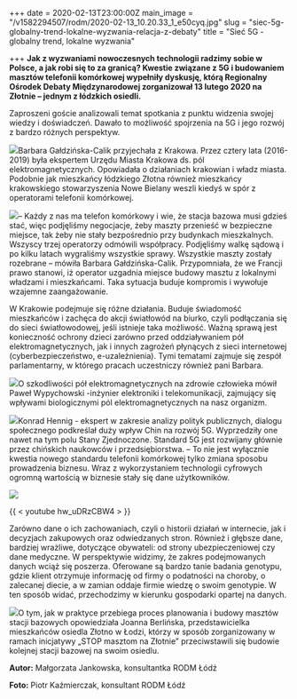 +++
date = 2020-02-13T23:00:00Z
main_image = "/v1582294507/rodm/2020-02-13_10.20.33_1_e50cyq.jpg"
slug = "siec-5g-globalny-trend-lokalne-wyzwania-relacja-z-debaty"
title = "Sieć 5G - globalny trend, lokalne wyzwania"

+++
**Jak z wyzwaniami nowoczesnych technologii radzimy sobie w Polsce, a jak robi się to za granicą? Kwestie związane z 5G i budowaniem masztów telefonii komórkowej wypełniły dyskusję, którą Regionalny Ośrodek Debaty Międzynarodowej zorganizował 13 lutego 2020 na Złotnie – jednym z łódzkich osiedli.**

Zaproszeni goście analizowali temat spotkania z punktu widzenia swojej wiedzy i doświadczeń. Dawało to możliwość spojrzenia na 5G i jego rozwój z bardzo różnych perspektyw.

![](https://res.cloudinary.com/inspro/image/upload/v1582294770/rodm/2020-02-13_10.14.32_1_vgivfm.jpg)Barbara Gałdzińska-Calik przyjechała z Krakowa. Przez cztery lata (2016-2019) była ekspertem Urzędu Miasta Krakowa ds. pól elektromagnetycznych. Opowiadała o działaniach krakowian i władz miasta. Podobnie jak mieszkańcy łódzkiego Złotna również mieszkańcy krakowskiego stowarzyszenia Nowe Bielany weszli kiedyś w spór z operatorami telefonii komórkowej.

![](https://res.cloudinary.com/inspro/image/upload/v1582294681/rodm/2020-02-13_10.20.47_1_xg3vmu.jpg)– Każdy z nas ma telefon komórkowy i wie, że stacja bazowa musi gdzieś stać, więc podjęliśmy negocjacje, żeby maszty przenieść w bezpieczne miejsce, tak żeby nie stały bezpośrednio przy budynkach mieszkalnych. Wszyscy trzej operatorzy odmówili współpracy. Podjęliśmy walkę sądową i po kilku latach wygraliśmy wszystkie sprawy. Wszystkie maszty zostały rozebrane – mówiła Barbara Gałdzińska-Calik. Przypomniała, że we Francji prawo stanowi, iż operator uzgadnia miejsce budowy masztu z lokalnymi władzami i mieszkańcami. Taka sytuacja buduje kompromis i wywołuje wzajemne zaangażowanie.

W Krakowie podejmuje się różne działania. Buduje świadomość mieszkańców i zachęca do akcji światłowód na biurko, czyli podłączania się do sieci światłowodowej, jeśli istnieje taka możliwość. Ważną sprawą jest konieczność ochrony dzieci zarówno przed oddziaływaniem pół elektromagnetycznych, jak i innych zagrożeń płynących z sieci internetowej (cyberbezpieczeństwo, e-uzależnienia). Tymi tematami zajmuje się zespół parlamentarny, w którego pracach uczestniczy również pani Barbara.

![](https://res.cloudinary.com/inspro/image/upload/v1582294840/rodm/2020-02-13_10.14.16_1_nemdt6.jpg)O szkodliwości pół elektromagnetycznych na zdrowie człowieka mówił Paweł Wypychowski -inżynier elektroniki i telekomunikacji, zajmujący się wpływami biologicznymi pól elektromagnetycznych na nasz organizm.

![](https://res.cloudinary.com/inspro/image/upload/v1582294920/rodm/2020-02-13_10.20.56_1_dqz7xh.jpg)Konrad Hennig - ekspert w zakresie analizy polityk publicznych, dialogu społecznego podkreślał duży wpływ Chin na rozwój 5G. Wyprzedziły one nawet na tym polu Stany Zjednoczone. Standard 5G jest rozwijany głównie przez chińskich naukowców i przedsiębiorstwa. – To nie jest wyłącznie kwestia nowego standardu telefonii komórkowej tylko zmiana sposobu prowadzenia biznesu. Wraz z wykorzystaniem technologii cyfrowych ogromną wartością w biznesie stały się dane użytkowników.

![](https://res.cloudinary.com/inspro/image/upload/v1582295067/rodm/2020-02-13_10.20.39_1_w10u36.jpg)

{{ < youtube hw_uDRzCBW4 > }}

Zarówno dane o ich zachowaniach, czyli o historii działań w internecie, jak i decyzjach zakupowych oraz odwiedzanych stron. Również i głębsze dane, bardziej wrażliwe, dotyczące obywateli: od strony ubezpieczeniowej czy dane medyczne. W perspektywie widzimy, że zakres podejmowanych danych wciąż się poszerza. Oferowane są bardzo tanie badania genotypu, gdzie klient otrzymuje informację od firmy o podatności na choroby, o zalecanej diecie, a w zamian oddaje firmie wiedzę o swoim genotypie. W ten sposób widać, przechodzimy w kierunku gospodarki opartej na danych.

![](https://res.cloudinary.com/inspro/image/upload/v1582295148/rodm/2020-02-13_10.20.50_1_fhvh56.jpg)O tym, jak w praktyce przebiega proces planowania i budowy masztów stacji bazowych opowiedziała Joanna Berlińska, przedstawicielka mieszkańców osiedla Złotno w Łodzi, którzy w sposób zorganizowany w ramach inicjatywy „STOP masztom na Złotnie” przeciwstawili się budowie kolejnej stacji bazowej na swoim osiedlu.

**Autor:** Małgorzata Jankowska, konsultantka RODM Łódź

**Foto:** Piotr Kaźmierczak, konsultant RODM Łódź